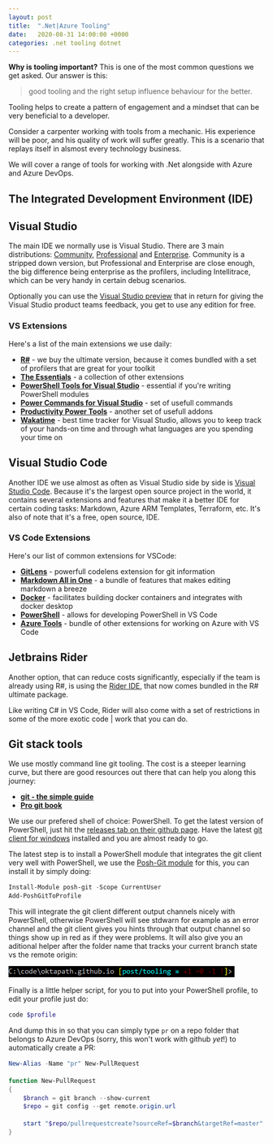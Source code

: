 ```yaml
---
layout: post
title:  ".Net|Azure Tooling"
date:   2020-08-31 14:00:00 +0000
categories: .net tooling dotnet
---
```


__Why is tooling important?__ This is one of the most common questions we get asked. Our answer is this:

> good tooling and the right setup influence behaviour for the better.

Tooling helps to create a pattern of engagement and a mindset that can be very beneficial to a developer.

Consider a carpenter working with tools from a mechanic. His experience will be poor, and his quality of work will suffer greatly. This is a scenario that replays itself in alsmost every technology business.

We will cover a range of tools for working with .Net alongside with Azure and Azure DevOps.

## __The Integrated Development Environment (IDE)__

## Visual Studio

The main IDE we normally use is Visual Studio. There are 3 main distributions: [Community](https://visualstudio.microsoft.com/thank-you-downloading-visual-studio/?sku=Community&rel=16), [Professional](https://visualstudio.microsoft.com/thank-you-downloading-visual-studio/?sku=Professional&rel=16) and [Enterprise](https://visualstudio.microsoft.com/thank-you-downloading-visual-studio/?sku=Enterprise&rel=16). Community is a stripped down version, but Professional and Enterprise are close enough, the big difference being enterprise as the profilers, including Intellitrace, which can be very handy in certain debug scenarios.

Optionally you can use the [Visual Studio preview](https://visualstudio.microsoft.com/vs/preview/) that in return for giving the Visual Studio product teams feedback, you get to use any edition for free.

### VS Extensions

Here's a list of the main extensions we use daily:

- __[R#](https://www.jetbrains.com/resharper/)__ - we buy the ultimate version, because it comes bundled with a set of profilers that are great for your toolkit
- __[The Essentials](https://marketplace.visualstudio.com/items?itemName=MadsKristensen.BasicEssentials)__ - a collection of other extensions
- __[PowerShell Tools for Visual Studio](https://marketplace.visualstudio.com/items?itemName=AdamRDriscoll.PowerShellToolsforVisualStudio2017-18561)__ - essential if you're writing PowerShell modules
- __[Power Commands for Visual Studio](https://marketplace.visualstudio.com/items?itemName=VisualStudioPlatformTeam.PowerCommandsforVisualStudio)__ - set of usefull commands
- __[Productivity Power Tools](https://marketplace.visualstudio.com/items?itemName=VisualStudioPlatformTeam.PowerCommandsforVisualStudio)__ - another set of usefull addons
- __[Wakatime](https://wakatime.com/visual-studio)__ - best time tracker for Visual Studio, allows you to keep track of your hands-on time and through what languages are you spending your time on

## Visual Studio Code

Another IDE we use almost as often as Visual Studio side by side is [Visual Studio Code](https://code.visualstudio.com/download). Because it's the largest open source project in the world, it contains several extensions and features that make it a better IDE for certain coding tasks: Markdown, Azure ARM Templates, Terraform, etc. It's also of note that it's a free, open source, IDE.

### VS Code Extensions

Here's our list of common extensions for VSCode:

- __[GitLens](https://github.com/eamodio/vscode-gitlens.git)__ - powerfull codelens extension for git information
- __[Markdown All in One](https://github.com/yzhang-gh/vscode-markdown)__ - a bundle of features that makes editing markdown a breeze
- __[Docker](https://github.com/microsoft/vscode-docker)__ - facilitates building docker containers and integrates with docker desktop
- __[PowerShell](https://github.com/PowerShell/vscode-powershell.git)__ - allows for developing PowerShell in VS Code
- __[Azure Tools](https://github.com/microsoft/vscode-node-azure-pack)__ - bundle of other extensions for working on Azure with VS Code

## Jetbrains Rider

Another option, that can reduce costs significantly, especially if the team is already using R#, is using the [Rider IDE](https://www.jetbrains.com/rider/), that now comes bundled in the R# ultimate package.

Like writing C# in VS Code, Rider will also come with a set of restrictions in some of the more exotic code | work that you can do.

## __Git stack tools__

We use mostly command line git tooling. The cost is a steeper learning curve, but there are good resources out there that can help you along this journey:

- __[git - the simple guide](http://rogerdudler.github.io/git-guide/)__
- __[Pro git book](http://rogerdudler.github.io/git-guide/)__

We use our prefered shell of choice: PowerShell. To get the latest version of PowerShell, just hit the [releases tab on their github page](https://github.com/PowerShell/powershell/releases). Have the latest [git client for windows](https://git-scm.com/download/win) installed and you are almost ready to go.

The latest step is to install a PowerShell module that integrates the git client very well with PowerShell, we use the [Posh-Git module](https://github.com/dahlbyk/posh-git) for this, you can install it by simply doing:

```powershell
Install-Module posh-git -Scope CurrentUser
Add-PoshGitToProfile
```

This will integrate the git client different output channels nicely with PowerShell, otherwise PowerShell will see stdwarn for example as an error channel and the git client gives you hints through that output channel so things show up in red as if they were problems. It will also give you an aditional helper after the folder name that tracks your current branch state vs the remote origin:

![Posh Git Shell](./images/dotnet-tooling-git.png)

Finally is a little helper script, for you to put into your PowerShell profile, to edit your profile just do:

```powershell
code $profile
```

And dump this in so that you can simply type `pr` on a repo folder that belongs to Azure DevOps (sorry, this won't work with github _yet_!) to automatically create a PR:

```powershell
New-Alias -Name "pr" New-PullRequest

function New-PullRequest
{
    $branch = git branch --show-current
    $repo = git config --get remote.origin.url

    start "$repo/pullrequestcreate?sourceRef=$branch&targetRef=master"
}
```
